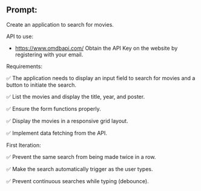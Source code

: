## Prompt:
Create an application to search for movies.

API to use:

 - https://www.omdbapi.com/ Obtain the API Key on the website by registering with your email.

Requirements:

✅ The application needs to display an input field to search for movies and a button to initiate the search.

✅ List the movies and display the title, year, and poster.

✅ Ensure the form functions properly.

✅ Display the movies in a responsive grid layout.

✅ Implement data fetching from the API.

First Iteration:

✅ Prevent the same search from being made twice in a row.

✅ Make the search automatically trigger as the user types.

✅ Prevent continuous searches while typing (debounce).